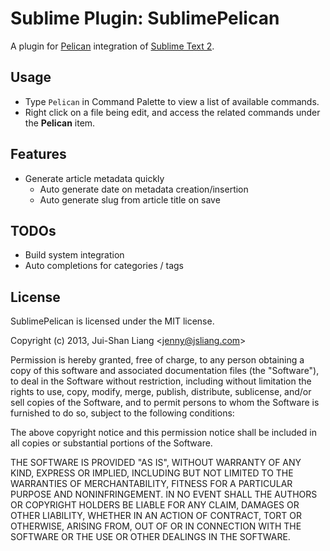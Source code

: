 # Sublime Plugin: SublimePelican

A plugin for [Pelican](http://getpelican.com/) integration of [Sublime Text 2](http://www.sublimetext.com/2).

## Usage

* Type `Pelican` in Command Palette to view a list of available commands.
* Right click on a file being edit, and access the related commands under the **Pelican** item.

## Features

* Generate article metadata quickly
  - Auto generate date on metadata creation/insertion
  - Auto generate slug from article title on save

## TODOs

* Build system integration
* Auto completions for categories / tags

## License

SublimePelican is licensed under the MIT license.

Copyright (c) 2013, Jui-Shan Liang &lt;jenny@jsliang.com&gt;

Permission is hereby granted, free of charge, to any person obtaining a copy of this software and associated documentation files (the "Software"), to deal in the Software without restriction, including without limitation the rights to use, copy, modify, merge, publish, distribute, sublicense, and/or sell copies of the Software, and to permit persons to whom the Software is furnished to do so, subject to the following conditions:

The above copyright notice and this permission notice shall be included in all copies or substantial portions of the Software.

THE SOFTWARE IS PROVIDED "AS IS", WITHOUT WARRANTY OF ANY KIND, EXPRESS OR IMPLIED, INCLUDING BUT NOT LIMITED TO THE WARRANTIES OF MERCHANTABILITY, FITNESS FOR A PARTICULAR PURPOSE AND NONINFRINGEMENT. IN NO EVENT SHALL THE AUTHORS OR COPYRIGHT HOLDERS BE LIABLE FOR ANY CLAIM, DAMAGES OR OTHER LIABILITY, WHETHER IN AN ACTION OF CONTRACT, TORT OR OTHERWISE, ARISING FROM, OUT OF OR IN CONNECTION WITH THE SOFTWARE OR THE USE OR OTHER DEALINGS IN THE SOFTWARE.
